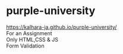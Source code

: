# purple-university
https://kalhara-ja.github.io/purple-university/<br>
For an Assignment<br>
Only HTML,CSS & JS<br>
Form Validation

